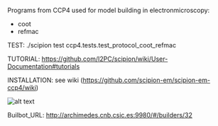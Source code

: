 Programs from CCP4 used for model building in electronmicroscopy:

  * coot
  * refmac

TEST:
./scipion test ccp4.tests.test_protocol_coot_refmac

TUTORIAL:
https://github.com/I2PC/scipion/wiki/User-Documentation#tutorials

INSTALLATION:
see wiki (https://github.com/scipion-em/scipion-em-ccp4/wiki)

![alt text](http://arquimedes.cnb.csic.es:9980/badges/ccp4_devel.svg)

Builbot_URL: http://archimedes.cnb.csic.es:9980/#/builders/32

